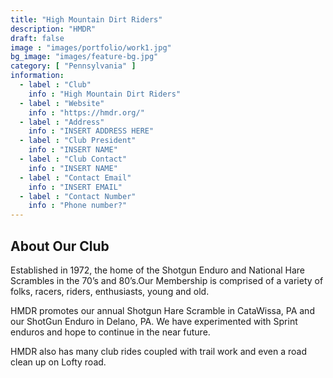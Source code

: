 ```yaml
---
title: "High Mountain Dirt Riders"
description: "HMDR"
draft: false
image : "images/portfolio/work1.jpg"
bg_image: "images/feature-bg.jpg"
category: [ "Pennsylvania" ]
information:
  - label : "Club"
    info : "High Mountain Dirt Riders"
  - label : "Website"
    info : "https://hmdr.org/"
  - label : "Address"
    info : "INSERT ADDRESS HERE"
  - label : "Club President"
    info : "INSERT NAME"
  - label : "Club Contact"
    info : "INSERT NAME"
  - label : "Contact Email"
    info : "INSERT EMAIL"
  - label : "Contact Number"
    info : "Phone number?"
---
```


## About Our Club

Established in 1972, the home of the Shotgun Enduro and National Hare Scrambles in the 70’s and 80’s.Our Membership is comprised of a variety of folks, racers, riders, enthusiasts, young and old.

HMDR promotes our annual Shotgun Hare Scramble in CataWissa, PA and our ShotGun Enduro in Delano, PA.
We have experimented with Sprint enduros and hope to continue in the near future.

HMDR also has many club rides coupled with trail work and even a road clean up on Lofty road.
